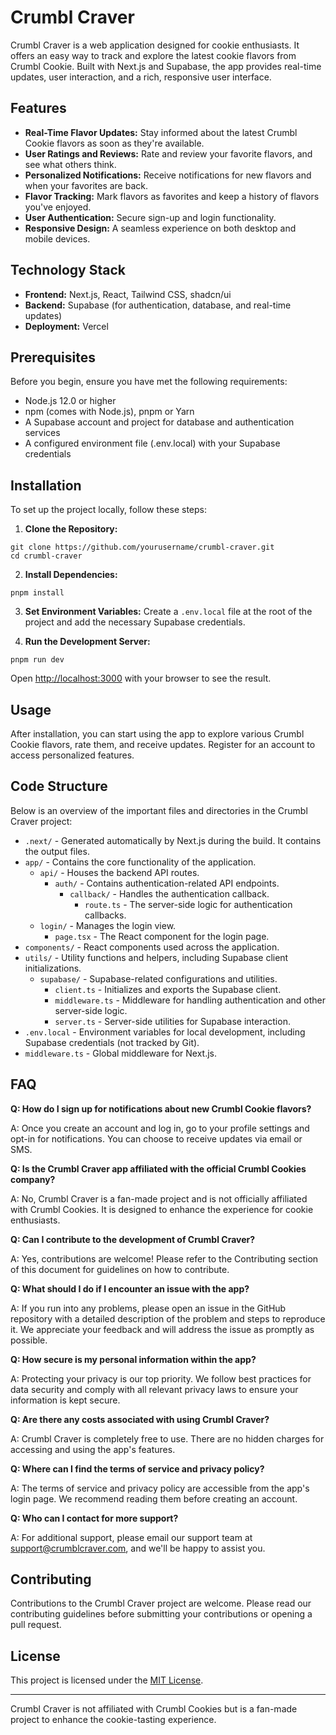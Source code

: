 # Crumbl Craver

Crumbl Craver is a web application designed for cookie enthusiasts. It offers an easy way to track and explore the latest cookie flavors from Crumbl Cookie. Built with Next.js and Supabase, the app provides real-time updates, user interaction, and a rich, responsive user interface.

## Features

- **Real-Time Flavor Updates:** Stay informed about the latest Crumbl Cookie flavors as soon as they're available.
- **User Ratings and Reviews:** Rate and review your favorite flavors, and see what others think.
- **Personalized Notifications:** Receive notifications for new flavors and when your favorites are back.
- **Flavor Tracking:** Mark flavors as favorites and keep a history of flavors you've enjoyed.
- **User Authentication:** Secure sign-up and login functionality.
- **Responsive Design:** A seamless experience on both desktop and mobile devices.

## Technology Stack

- **Frontend:** Next.js, React, Tailwind CSS, shadcn/ui
- **Backend:** Supabase (for authentication, database, and real-time updates)
- **Deployment:** Vercel

## Prerequisites

Before you begin, ensure you have met the following requirements:

- Node.js 12.0 or higher
- npm (comes with Node.js), pnpm or Yarn
- A Supabase account and project for database and authentication services
- A configured environment file (.env.local) with your Supabase credentials

## Installation

To set up the project locally, follow these steps:

1. **Clone the Repository:**

```
git clone https://github.com/yourusername/crumbl-craver.git
cd crumbl-craver
```

2. **Install Dependencies:**

```
pnpm install
```

3. **Set Environment Variables:**
Create a `.env.local` file at the root of the project and add the necessary Supabase credentials.

4. **Run the Development Server:**
```
pnpm run dev
```

Open [http://localhost:3000](http://localhost:3000) with your browser to see the result.

## Usage

After installation, you can start using the app to explore various Crumbl Cookie flavors, rate them, and receive updates. Register for an account to access personalized features.

## Code Structure

Below is an overview of the important files and directories in the Crumbl Craver project:

- `.next/` - Generated automatically by Next.js during the build. It contains the output files.
- `app/` - Contains the core functionality of the application.
  - `api/` - Houses the backend API routes.
    - `auth/` - Contains authentication-related API endpoints.
      - `callback/` - Handles the authentication callback.
        - `route.ts` - The server-side logic for authentication callbacks.
  - `login/` - Manages the login view.
    - `page.tsx` - The React component for the login page.
- `components/` - React components used across the application.
- `utils/` - Utility functions and helpers, including Supabase client initializations.
  - `supabase/` - Supabase-related configurations and utilities.
    - `client.ts` - Initializes and exports the Supabase client.
    - `middleware.ts` - Middleware for handling authentication and other server-side logic.
    - `server.ts` - Server-side utilities for Supabase interaction.
- `.env.local` - Environment variables for local development, including Supabase credentials (not tracked by Git).
- `middleware.ts` - Global middleware for Next.js.

## FAQ

**Q: How do I sign up for notifications about new Crumbl Cookie flavors?**

A: Once you create an account and log in, go to your profile settings and opt-in for notifications. You can choose to receive updates via email or SMS.

**Q: Is the Crumbl Craver app affiliated with the official Crumbl Cookies company?**

A: No, Crumbl Craver is a fan-made project and is not officially affiliated with Crumbl Cookies. It is designed to enhance the experience for cookie enthusiasts.

**Q: Can I contribute to the development of Crumbl Craver?**

A: Yes, contributions are welcome! Please refer to the Contributing section of this document for guidelines on how to contribute.

**Q: What should I do if I encounter an issue with the app?**

A: If you run into any problems, please open an issue in the GitHub repository with a detailed description of the problem and steps to reproduce it. We appreciate your feedback and will address the issue as promptly as possible.

**Q: How secure is my personal information within the app?**

A: Protecting your privacy is our top priority. We follow best practices for data security and comply with all relevant privacy laws to ensure your information is kept secure.

**Q: Are there any costs associated with using Crumbl Craver?**

A: Crumbl Craver is completely free to use. There are no hidden charges for accessing and using the app's features.

**Q: Where can I find the terms of service and privacy policy?**

A: The terms of service and privacy policy are accessible from the app's login page. We recommend reading them before creating an account.

**Q: Who can I contact for more support?**

A: For additional support, please email our support team at support@crumblcraver.com, and we'll be happy to assist you.


## Contributing

Contributions to the Crumbl Craver project are welcome. Please read our contributing guidelines before submitting your contributions or opening a pull request.

## License

This project is licensed under the [MIT License](LICENSE).

---

Crumbl Craver is not affiliated with Crumbl Cookies but is a fan-made project to enhance the cookie-tasting experience.

